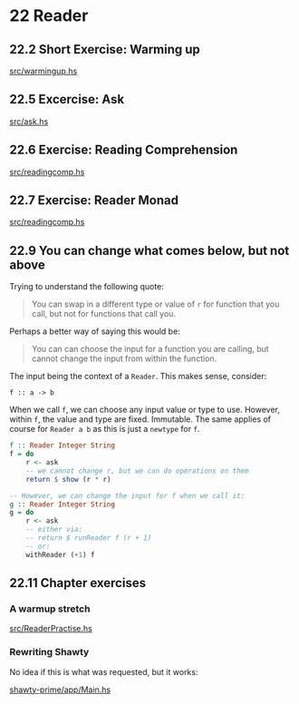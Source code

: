 # 22 Reader

## 22.2 Short Exercise: Warming up

[src/warmingup.hs](./src/warmingup.hs)

## 22.5 Excercise: Ask

[src/ask.hs](./src/ask.hs)

## 22.6 Exercise: Reading Comprehension

[src/readingcomp.hs](./src/readingcomp.hs)

## 22.7 Exercise: Reader Monad

[src/readingcomp.hs](./src/readingcomp.h)

## 22.9 You can change what comes below, but not above

Trying to understand the following quote:

> You can swap in a different type or value of `r` for function that you call,
> but not for functions that call you.

Perhaps a better way of saying this would be:

> You can can choose the input for a function you are calling, but cannot
> change the input from within the function.

The input being the context of a `Reader`. This makes sense, consider:

`f :: a -> b`

When we call `f`, we can choose any input value or type to use. However, within
`f`, the value and type are fixed. Immutable. The same applies of course for
`Reader a b` as this is just a `newtype` for `f`.

```haskell
f :: Reader Integer String
f = do
    r <- ask
    -- we cannot change r, but we can do operations on them
    return $ show (r * r)

-- However, we can change the input for f when we call it:
g :: Reader Integer String
g = do
    r <- ask
    -- either via:
    -- return $ runReader f (r + 1)
    -- or:
    withReader (+1) f
```

## 22.11 Chapter exercises

### A warmup stretch

[src/ReaderPractise.hs](./src/ReaderPractise.hs)

### Rewriting Shawty

No idea if this is what was requested, but it works:

[shawty-prime/app/Main.hs](./shawty-prime/app/Main.hs)